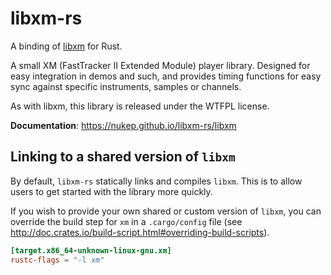 # libxm-rs

A binding of [libxm](https://github.com/Artefact2/libxm/) for Rust.

A small XM (FastTracker II Extended Module) player library. Designed
for easy integration in demos and such, and provides timing functions
for easy sync against specific instruments, samples or channels.

As with libxm, this library is released under the WTFPL license.

**Documentation**: https://nukep.github.io/libxm-rs/libxm

## Linking to a shared version of `libxm`
By default, `libxm-rs` statically links and compiles `libxm`.
This is to allow users to get started with the library more quickly.

If you wish to provide your own shared or custom version of `libxm`, you can
override the build step for `xm` in a `.cargo/config` file
(see http://doc.crates.io/build-script.html#overriding-build-scripts).

```toml
[target.x86_64-unknown-linux-gnu.xm]
rustc-flags = "-l xm"
```
